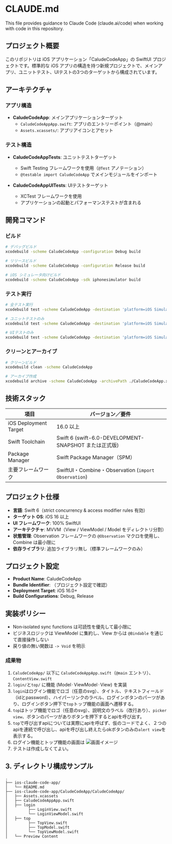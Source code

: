 # CLAUDE.md

This file provides guidance to Claude Code (claude.ai/code) when working with code in this repository.

## プロジェクト概要

このリポジトリは iOS アプリケーション「CaludeCodeApp」の SwiftUI プロジェクトです。標準的な iOS アプリの構造を持つ新規プロジェクトで、メインアプリ、ユニットテスト、UIテストの3つのターゲットから構成されています。

## アーキテクチャ

### アプリ構造
- **CaludeCodeApp**: メインアプリケーションターゲット
  - `CaludeCodeAppApp.swift`: アプリのエントリーポイント（@main）
  - `Assets.xcassets/`: アプリアイコンとアセット

### テスト構造
- **CaludeCodeAppTests**: ユニットテストターゲット
  - Swift Testing フレームワークを使用（`@Test` アノテーション）
  - `@testable import CaludeCodeApp` でメインモジュールをインポート

- **CaludeCodeAppUITests**: UIテストターゲット  
  - XCTest フレームワークを使用
  - アプリケーションの起動とパフォーマンステストが含まれる

## 開発コマンド

### ビルド
```bash
# デバッグビルド
xcodebuild -scheme CaludeCodeApp -configuration Debug build

# リリースビルド  
xcodebuild -scheme CaludeCodeApp -configuration Release build

# iOS シミュレータ向けビルド
xcodebuild -scheme CaludeCodeApp -sdk iphonesimulator build
```

### テスト実行
```bash
# 全テスト実行
xcodebuild test -scheme CaludeCodeApp -destination 'platform=iOS Simulator,name=iPhone 15'

# ユニットテストのみ
xcodebuild test -scheme CaludeCodeApp -destination 'platform=iOS Simulator,name=iPhone 15' -only-testing:CaludeCodeAppTests

# UIテストのみ
xcodebuild test -scheme CaludeCodeApp -destination 'platform=iOS Simulator,name=iPhone 15' -only-testing:CaludeCodeAppUITests
```

### クリーンとアーカイブ
```bash
# クリーンビルド
xcodebuild clean -scheme CaludeCodeApp

# アーカイブ作成
xcodebuild archive -scheme CaludeCodeApp -archivePath ./CaludeCodeApp.xcarchive
```

## 技術スタック

| 項目                    | バージョン／要件                                           |
| --------------------- | -------------------------------------------------- |
| iOS Deployment Target | 16.0 以上                                            |
| Swift Toolchain       | Swift 6 (swift-6.0-DEVELOPMENT-SNAPSHOT または正式版)    |
| Package Manager       | Swift Package Manager（SPM）                         |
| 主要フレームワーク             | SwiftUI・Combine・Observation (`import Observation`) |

## プロジェクト仕様
- **言語**: Swift 6（strict concurrency & access modifier rules 有効）
- **ターゲット OS**: iOS 16 以上
- **UI フレームワーク**: 100% SwiftUI
- **アーキテクチャ**: MVVM（View / ViewModel / Model をディレクトリ分割）
- **状態管理**: Observation フレームワークの `@Observation` マクロを使用し、Combine は最小限に
- **依存ライブラリ**: 追加ライブラリ無し（標準フレームワークのみ）

## プロジェクト設定

- **Product Name**: CaludeCodeApp
- **Bundle Identifier**: （プロジェクト設定で確認）
- **Deployment Target**: iOS 16.0+
- **Build Configurations**: Debug, Release

## 実装ポリシー
- Non‑isolated sync functions は可読性を優先して最小限に
- ビジネスロジックは ViewModel に集約し、View からは `@Bindable` を通じて直接操作しない
- 戻り値の無い関数は `-> Void` を明示

### 成果物
1. `CaludeCodeApp/` 以下に `CaludeCodeAppApp.swift`（`@main` エントリ）、`ContentView.swift`
1. `login/`と`top/` に機能 (Model · ViewModel · View) を実装
1. `login`はログイン機能でロゴ（任意のsvg）、タイトル、テキストフィールド（idとpassword）、ハイパーリンクのラベル、ログインボタンのパーツがあり、ログインボタン押下で`top`トップ機能の画面へ遷移する。
1. `top`はトップ機能でロゴ（任意のsvg）、説明文のラベル（改行あり）、`picker view`、ボタンのパーツがありボタンを押下するとapiを呼び出す。
1. `top`で呼び出すapiについては実際にapiを呼ばず、仮のコードでよく、２つのapiを連続で呼び出し、apiを呼び出し終えたらokボタンのみの`alert view`を表示する。
1. ログイン機能とトップ機能の画面は ![画面イメージ](./AppImage/image01.png "画面イメージ")
1. テストは作成しなくてよい。


## 3. ディレクトリ構成サンプル

```
.
├── ios-claude-code-app/
│   └── README.md
├── ios-claude-code-app/CaludeCodeApp/CaludeCodeApp/
│   ├── Assets.xcassets
│   ├── CaludeCodeAppApp.swift
│   ├── login
│         ├── LoginView.swift
│         └── LoginViewModel.swift
│   ├── top
│         ├── TopView.swift
│         ├── TopModel.swift
│         └── TopViewModel.swift
│   └── Preview Content
```
